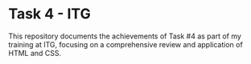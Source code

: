 # Task 4 - ITG
This repository documents the achievements of Task #4 as part of my training at ITG, focusing on a comprehensive review and application of HTML and CSS.

